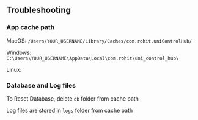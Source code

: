 ## Troubleshooting

### App cache path

MacOS: `/Users/YOUR_USERNAME/Library/Caches/com.rohit.uniControlHub/`

Windows: `C:\Users\YOUR_USERNAME\AppData\Local\com.rohit\uni_control_hub\`

Linux:

### Database and Log files

To Reset Database, delete `db` folder from cache path

Log files are stored in `logs` folder from cache path
